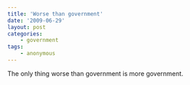 ```yaml
---
title: 'Worse than government'
date: '2009-06-29'
layout: post
categories:
    - government
tags:
    - anonymous
---
```


The only thing worse than government is more government.